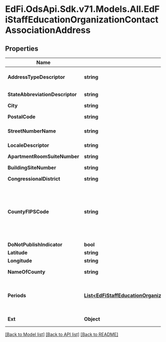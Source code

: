 # EdFi.OdsApi.Sdk.v71.Models.All.EdFiStaffEducationOrganizationContactAssociationAddress

## Properties

Name | Type | Description | Notes
------------ | ------------- | ------------- | -------------
**AddressTypeDescriptor** | **string** | The type of address listed for an individual or organization.    For example:  Physical Address, Mailing Address, Home Address, etc.) | 
**StateAbbreviationDescriptor** | **string** | The abbreviation for the state (within the United States) or outlying area in which an address is located. | 
**City** | **string** | The name of the city in which an address is located. | 
**PostalCode** | **string** | The five or nine digit zip code or overseas postal code portion of an address. | 
**StreetNumberName** | **string** | The street number and street name or post office box number of an address. | 
**LocaleDescriptor** | **string** | A general geographic indicator that categorizes U.S. territory (e.g., City, Suburban). | [optional] 
**ApartmentRoomSuiteNumber** | **string** | The apartment, room, or suite number of an address. | [optional] 
**BuildingSiteNumber** | **string** | The number of the building on the site, if more than one building shares the same address. | [optional] 
**CongressionalDistrict** | **string** | The congressional district in which an address is located. | [optional] 
**CountyFIPSCode** | **string** | The Federal Information Processing Standards (FIPS) numeric code for the county issued by the National Institute of Standards and Technology (NIST). Counties are considered to be the \&quot;first-order subdivisions\&quot; of each State and statistically equivalent entity, regardless of their local designations (county, parish, borough, etc.) Counties in different States will have the same code. A unique county number is created when combined with the 2-digit FIPS State Code. | [optional] 
**DoNotPublishIndicator** | **bool** | An indication that the address should not be published. | [optional] 
**Latitude** | **string** | The geographic latitude of the physical address. | [optional] 
**Longitude** | **string** | The geographic longitude of the physical address. | [optional] 
**NameOfCounty** | **string** | The name of the county, parish, borough, or comparable unit (within a state) in                       &#39;which an address is located. | [optional] 
**Periods** | [**List&lt;EdFiStaffEducationOrganizationContactAssociationAddressPeriod&gt;**](EdFiStaffEducationOrganizationContactAssociationAddressPeriod.md) | An unordered collection of staffEducationOrganizationContactAssociationAddressPeriods. The time periods for which the address is valid. For physical addresses, the periods in which the person lived at that address. | [optional] 
**Ext** | **Object** | Extensions to the StaffEducationOrganizationContactAssociationAddress entity. | [optional] 

[[Back to Model list]](../../README.md#documentation-for-models) [[Back to API list]](../../README.md#documentation-for-api-endpoints) [[Back to README]](../../README.md)

